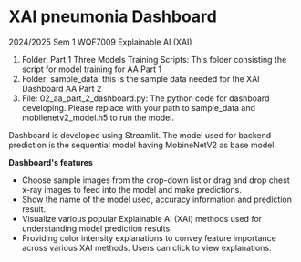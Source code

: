 # XAI pneumonia Dashboard
2024/2025 Sem 1 WQF7009 Explainable AI (XAI)

1. Folder: Part 1 Three Models Training Scripts: This folder consisting the script for model training for AA Part 1
2. Folder: sample_data: this is the sample data needed for the XAI Dashboard AA Part 2
3. File: 02_aa_part_2_dashboard.py: The python code for dashboard developing. Please replace with your path to sample_data and mobilenetv2_model.h5 to run the model.

Dashboard is developed using Streamlit. The model used for backend prediction is the sequential model having MobineNetV2 as base model.

**Dashboard's features**
- Choose sample images from the drop-down list or drag and drop chest x-ray images to
feed into the model and make predictions.
- Show the name of the model used, accuracy information and prediction result.
- Visualize various popular Explainable AI (XAI) methods used for understanding
model prediction results.
- Providing color intensity explanations to convey feature importance across various
XAI methods. Users can click to view explanations.
